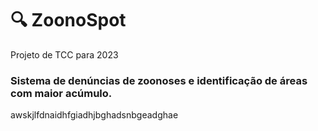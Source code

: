 # 🔍 ZoonoSpot

Projeto de TCC para 2023
  
<h3>Sistema de denúncias de zoonoses e identificação de áreas com maior acúmulo.</h3>

awskjlfdnaidhfgiadhjbghadsnbgeadghae
